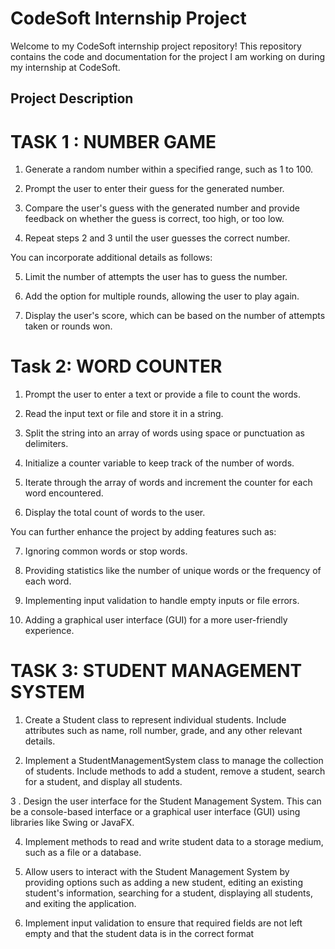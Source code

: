 # CodeSoft Internship Project

Welcome to my CodeSoft internship project repository! This repository contains the code and documentation for the project I am working on during my internship at CodeSoft.

## Project Description

# TASK 1 : NUMBER GAME

1. Generate a random number within a specified range, such as 1 to 100.

2. Prompt the user to enter their guess for the generated number.

3. Compare the user's guess with the generated number and provide feedback on whether the guess
is correct, too high, or too low.

4. Repeat steps 2 and 3 until the user guesses the correct number.

You can incorporate additional details as follows:

5. Limit the number of attempts the user has to guess the number.
   
6. Add the option for multiple rounds, allowing the user to play again.
 
7. Display the user's score, which can be based on the number of attempts taken or rounds won.

# Task 2: WORD COUNTER

1. Prompt the user to enter a text or provide a file to count the words.
   
2. Read the input text or file and store it in a string.
 
3. Split the string into an array of words using space or punctuation as delimiters.

4. Initialize a counter variable to keep track of the number of words.

5. Iterate through the array of words and increment the counter for each word encountered.

6. Display the total count of words to the user.

You can further enhance the project by adding features such as:

7. Ignoring common words or stop words.

8. Providing statistics like the number of unique words or the frequency of each word.

9. Implementing input validation to handle empty inputs or file errors.

10. Adding a graphical user interface (GUI) for a more user-friendly experience.


# TASK 3: STUDENT MANAGEMENT SYSTEM

1. Create a Student class to represent individual students. Include attributes such as name, roll
number, grade, and any other relevant details.

2. Implement a StudentManagementSystem class to manage the collection of students. Include
methods to add a student, remove a student, search for a student, and display all students.

3 . Design the user interface for the Student Management System. This can be a console-based
interface or a graphical user interface (GUI) using libraries like Swing or JavaFX.

4. Implement methods to read and write student data to a storage medium, such as a file or a
database.

5. Allow users to interact with the Student Management System by providing options such as
adding a new student, editing an existing student's information, searching for a student, displaying all
students, and exiting the application.

6. Implement input validation to ensure that required fields are not left empty and that the student
data is in the correct format

